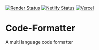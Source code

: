 [![Render Status](https://img.shields.io/badge/Render-Deployed-blue?logo=Render)](https://code-formatter-gr7g.onrender.com)
[![Netlify Status](https://img.shields.io/badge/Netlify-deployed-informational?logo=netlify)](https://mycodeformatter.netlify.app/)
[![Vercel](https://img.shields.io/badge/Vercel-%23000000.svg-deployed-informational?logo=vercel)](https://codeformatter.vercel.app/)
# Code-Formatter
A multi language code formatter
